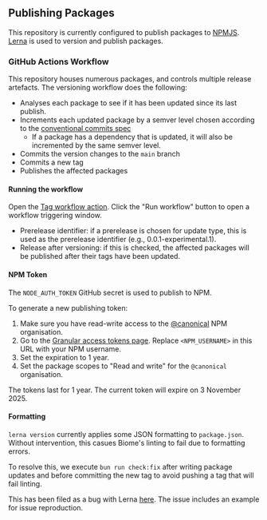 ## Publishing Packages

This repository is currently configured to publish packages to [NPMJS](https://npmjs.org).
[Lerna](https://lerna.js.org) is used to version and publish packages.

### GitHub Actions Workflow

This repository houses numerous packages, and controls multiple release artefacts.
The versioning workflow does the following:

- Analyses each package to see if it has been updated since its last publish.
- Increments each updated package by a semver level chosen according to the [conventional commits spec](https://www.conventionalcommits.org/en/v1.0.0/)
  - If a package has a dependency that is updated, it will also be incremented by the same semver level.
- Commits the version changes to the `main` branch
- Commits a new tag
- Publishes the affected packages

#### Running the workflow

Open the [Tag workflow action](https://github.com/canonical/ds25/actions/workflows/tag.yml).
Click the "Run workflow" button to open a workflow triggering window.

- Prerelease identifier: if a prerelease is chosen for update type, this is used as the prerelease identifier (e.g., 0.0.1-experimental.1).
- Release after versioning: if this is checked, the affected packages will
  be published after their tags have been updated.

#### NPM Token

The `NODE_AUTH_TOKEN` GitHub secret is used to publish to NPM.

To generate a new publishing token:

1. Make sure you have read-write access to the [@canonical](https://www.npmjs.com/org/canonical) NPM organisation.
2. Go to the [Granular access tokens page](https://www.npmjs.com/settings/<NPM_USERNAME>/tokens/granular-access-tokens/new). Replace `<NPM_USERNAME>` in this URL with your NPM username.
3. Set the expiration to 1 year.
4. Set the package scopes to "Read and write" for the `@canonical` organisation.

The tokens last for 1 year. The current token will expire on 3 November 2025.

#### Formatting

`lerna version` currently applies some JSON formatting to `package.json`.
Without intervention, this casues Biome's linting to fail due to formatting errors.

To resolve this, we execute `bun run check:fix` after writing package updates
and before committing the new tag to avoid pushing a tag that will fail linting.

This has been filed as a bug with Lerna [here](https://github.com/lerna/lerna/issues/4117).
The issue includes an example for issue reproduction.
